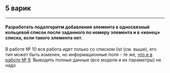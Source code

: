 ## 5 варик
<hr>

#### Разработать подалгоритм добавления элемента в односвязный кольцевой список после заданного по номеру элемента и в «конец» списка, если такого элемента нет.

В работе № 10 вся работа идет только со списком list (см. выше), его тип может быть изменен, но информационные поля - те же, [что и в работе № 9](https://github.com/DanyaMokhno/Laboratory_work_9). Выводить полные данные (все модели и их параметры) не надо